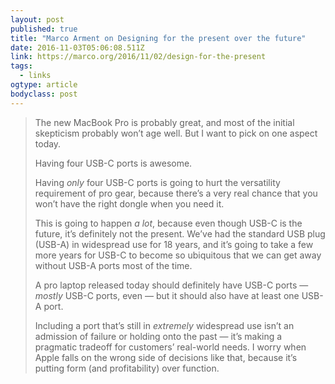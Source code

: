 ```yaml
---
layout: post 
published: true 
title: "Marco Arment on Designing for the present over the future" 
date: 2016-11-03T05:06:08.511Z 
link: https://marco.org/2016/11/02/design-for-the-present 
tags:
  - links
ogtype: article 
bodyclass: post 
---
```


> The new MacBook Pro is probably great, and most of the initial skepticism probably won’t age well. But I want to pick on one aspect today.
> 
> Having four USB-C ports is awesome.
> 
> Having _only_ four USB-C ports is going to hurt the versatility requirement of pro gear, because there’s a very real chance that you won’t have the right dongle when you need it.
> 
> This is going to happen _a lot_, because even though USB-C is the future, it’s definitely not the present. We’ve had the standard USB plug (USB-A) in widespread use for 18 years, and it’s going to take a few more years for USB-C to become so ubiquitous that we can get away without USB-A ports most of the time.
> 
> A pro laptop released today should definitely have USB-C ports — _mostly_ USB-C ports, even — but it should also have at least one USB-A port.
> 
> Including a port that’s still in _extremely_ widespread use isn’t an admission of failure or holding onto the past — it’s making a pragmatic tradeoff for customers’ real-world needs. I worry when Apple falls on the wrong side of decisions like that, because it’s putting form (and profitability) over function.
